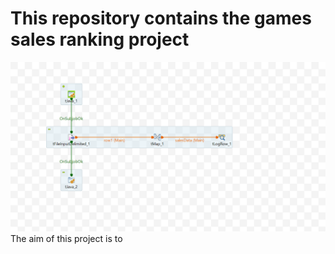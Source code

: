 <h1> This repository contains the games sales ranking project </h1>
<img src="https://github.com/Dalbee/Data-Integration-with-Talend/blob/main/games%20sales%20ranking%20job/pictures/games_sales_ranking_job_0.1.png" alt="Game Sales Ranking Job" title="Game Sales Ranking Job">
The aim of this project is to 
